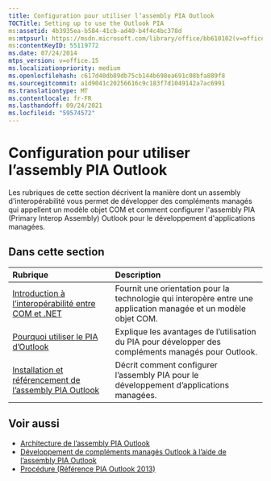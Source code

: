 ```yaml
---
title: Configuration pour utiliser l’assembly PIA Outlook
TOCTitle: Setting up to use the Outlook PIA
ms:assetid: 4b3935ea-b584-41cb-ad40-b4f4c4bc378d
ms:mtpsurl: https://msdn.microsoft.com/library/office/bb610102(v=office.15)
ms:contentKeyID: 55119772
ms.date: 07/24/2014
mtps_version: v=office.15
ms.localizationpriority: medium
ms.openlocfilehash: c617d40db89db75cb144b698ea691c08bfa889f8
ms.sourcegitcommit: a1d9041c20256616c9c183f7d1049142a7ac6991
ms.translationtype: MT
ms.contentlocale: fr-FR
ms.lasthandoff: 09/24/2021
ms.locfileid: "59574572"
---
```

# <a name="setting-up-to-use-the-outlook-pia"></a>Configuration pour utiliser l’assembly PIA Outlook

Les rubriques de cette section décrivent la manière dont un assembly d'interopérabilité vous permet de développer des compléments managés qui appellent un modèle objet COM et comment configurer l'assembly PIA (Primary Interop Assembly) Outlook pour le développement d'applications managées.

## <a name="in-this-section"></a>Dans cette section

|Rubrique|Description|
|:----|:----------|
|[Introduction à l’interopérabilité entre COM et .NET](introduction-to-interoperability-between-com-and-net.md) |Fournit une orientation pour la technologie qui interopère entre une application managée et un modèle objet COM.|
|[Pourquoi utiliser le PIA d’Outlook](why-use-the-outlook-pia.md) |Explique les avantages de l’utilisation du PIA pour développer des compléments managés pour Outlook.|
|[Installation et référencement de l’assembly PIA Outlook](installing-and-referencing-the-outlook-pia.md) |Décrit comment configurer l’assembly PIA pour le développement d’applications managées.|

## <a name="see-also"></a>Voir aussi

- [Architecture de l’assembly PIA Outlook](architecture-of-the-outlook-pia.md)
- [Développement de compléments managés Outlook à l’aide de l’assembly PIA Outlook](developing-managed-outlook-add-ins-using-the-outlook-pia.md)
- [Procédure (Référence PIA Outlook 2013)](how-do-i-outlook-2013-pia-reference.md)

